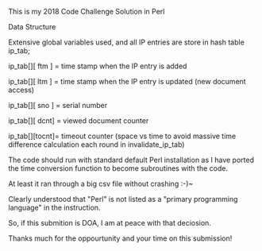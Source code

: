 
This is my 2018 Code Challenge Solution in Perl 

Data Structure

Extensive global variables used, and all IP entries are store in hash table ip_tab;

ip_tab[][ ftm ]   = time stamp when the IP entry is added

ip_tab[][ ltm ]  = time stamp when the IP entry is updated (new document access)

ip_tab[][ sno ]  = serial number

ip_tab[][ dcnt]  = viewed document counter

ip_tab[][tocnt]= timeout counter (space vs time to avoid massive time difference calculation each round in invalidate_ip_tab)

The code should run with standard default Perl installation as I have ported the time conversion function to become subroutines with the code.

At least it ran through a big csv file without crashing :-)~

Clearly understood that "Perl" is not listed as a "primary programming language" in the instruction.

So, if this submition is DOA, I am at peace with that deciosion.

Thanks much for the oppourtunity and your time on this submission!
